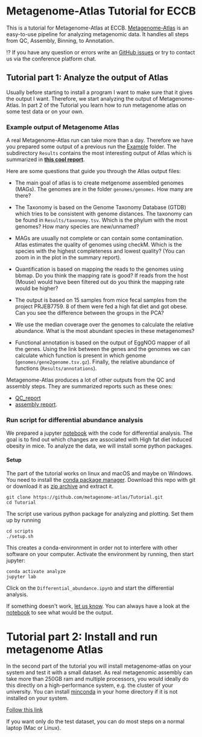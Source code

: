 # Metagenome-Atlas Tutorial for ECCB


This is a tutorial for Metagenome-Atlas at ECCB. [Metagenome-Atlas](https://metagenome-atlas.github.io/) is an easy-to-use pipeline for analyzing metagenomic data. It handles all steps from QC, Assembly, Binning, to Annotation.


:interrobang: If you have any question or errors write an [GitHub issues](https://github.com/metagenome-atlas/Tutorial/issues) or try to contact us via the conference platform chat.


## Tutorial part 1: Analyze the output of Atlas

Usually before starting to install a program I want to make sure that it gives the output I want.
Therefore, we start analyzing the output of Metagenome-Atlas.
In part 2 of the Tutorial you learn how to run metagenome atlas on some test data or on your own.

### Example output of Metagenome Atlas
A real Metagenome-Atlas run can take more than a day. Therefore we have you prepared some output of a previous run the [Example](Example) folder.  The subdirectory `Results` contains the most interesting output of Atlas which is  summarized in [**this cool report**](http://htmlpreview.github.io/?https://github.com/metagenome-atlas/Tutorial/blob/master/Example/Results/Summary.html).

Here are some questions that guide you through the Atlas output files:

* The main goal of atlas is to create metgenome assembled genomes (MAGs). The genomes are in the folder `genomes/genomes`. How many are there?

* The Taxonomy is based on the Genome Taxonomy Database (GTDB) which tries to be consistent with genome distances. The taxonomy can be found in `Results/taxonomy.tsv`. Which is the phylum with the most genomes? How many species are new/unnamed?

* MAGs are usually not complete or can contain some contamination. Atlas estimates the quality of genomes using checkM. Which is the species with the highest completeness and lowest quality? (You can zoom in in the plot in the summary report).

* Quantification is based on mapping the reads to the genomes using bbmap. Do you think the mapping rate is good? If reads from the host (Mouse) would have been filtered out do you think the mapping rate would be higher?

* The output is based on 15 samples from mice fecal samples from the project PRJEB7759. 8 of them were fed a high fat diet and got obese. Can you see the difference between the groups in the PCA?

*  We use the median coverage over the genomes to calculate the relative abundance. What is the most abundant species in these metagenomes?

* Functional annotation is based on the output of EggNOG mapper of all the genes. Using the link  between the genes and the genomes we can calculate which function is present in which genome (`genomes/gene2genome.tsv.gz`). Finally, the relative abundance of functions (`Results/annotations`).


Metagenome-Atlas produces a lot of other outputs from the QC and assembly steps. They are  summarized reports such as these ones:
- [QC_report](https://metagenome-atlas.readthedocs.io/en/latest/_static/QC_report.html)
- [assembly report](https://metagenome-atlas.readthedocs.io/en/latest/_static/assembly_report.html).


### Run script for differential abundance analysis

We prepared a jupyter [notebook](scripts/Differential_abundance.ipynb) with the code for differential analysis. The goal is to find out which changes are associated with High fat diet induced obesity in mice. To analyze the data, we will install some python packages.  


#### Setup

The part of the tutorial works on linux and macOS and maybe on Windows.  You need to install the [conda package manager](https://metagenome-atlas.readthedocs.io/en/latest/usage/getting_started.html#setup). Download this repo with git or download it as [zip archive](https://github.com/metagenome-atlas/Tutorial/archive/master.zip) and extract it.

```
git clone https://github.com/metagenome-atlas/Tutorial.git
cd Tutorial
```

The script use various python package for analyzing and plotting. Set them up by running

```
cd scripts
./setup.sh
```

This creates a conda-environment in order not to interfere with other software on your computer.
Activate the environment by running, then start jupyter:

```
conda activate analyze
jupyter lab
```


Click on the `Differential_abundance.ipynb` and start the differential analysis.

If something doesn't work, [let us know](https://github.com/metagenome-atlas/Tutorial/issues). You can always have a look at the [notebook](scripts/Differential_abundance.ipynb) to see what would be the output.


# Tutorial part 2: Install and run metagenome Atlas

In the second part of the tutorial you will install metagenome-atlas on your system and test it with a small dataset.
As real metagenomic assembly can take more than 250GB ram and multiple processors, you would ideally do this directly on a high-performance system, e.g. the cluster of your university. You can install [minconda](https://docs.conda.io/en/latest/miniconda.html) in your home directory if it is not installed on your system.

[Follow this link](https://metagenome-atlas.readthedocs.io/en/latest/usage/getting_started.html#install-metagenome-atlas)

If you want only do the test dataset, you can do most steps on a  normal laptop (Mac or Linux).
